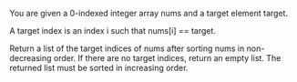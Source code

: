 You are given a 0-indexed integer array nums and a target element target.

A target index is an index i such that nums[i] == target.

Return a list of the target indices of nums after sorting nums in non-decreasing order. If there are no target indices, return an empty list. The returned list must be sorted in increasing order.